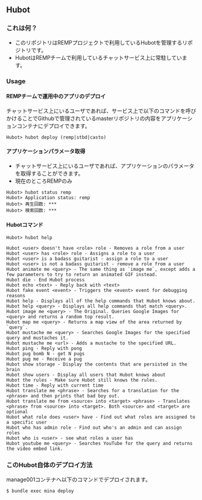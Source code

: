 ## Hubot
### これは何？
- このリポジトリはREMPプロジェクトで利用しているHubotを管理するリポジトリです。
- HubotはREMPチームで利用しているチャットサービス上に常駐しています。


### Usage
#### REMPチームで運用中のアプリのデプロイ
チャットサービス上にいるユーザであれば、サービス上で以下のコマンドを呼びかけることでGithubで管理されているmasterリポジトリの内容をアプリケーションコンテナにデプロイできます。

```
Hubot> hubot deploy (remp|stbd|casto)
```

#### アプリケーションパラメータ取得
- チャットサービス上にいるユーザであれば、アプリケーションのパラメータを取得することができます。
 - 現在のところREMPのみ

```
Hubot> hubot status remp
Hubot> Application status: remp
Hubot> 再生回数: ***
Hubot> 検索回数: ***
```

#### Hubotコマンド

```
Hubot> hubot help

Hubot <user> doesn't have <role> role - Removes a role from a user
Hubot <user> has <role> role - Assigns a role to a user
Hubot <user> is a badass guitarist - assign a role to a user
Hubot <user> is not a badass guitarist - remove a role from a user
Hubot animate me <query> - The same thing as `image me`, except adds a few parameters to try to return an animated GIF instead.
Hubot die - End Hubot process
Hubot echo <text> - Reply back with <text>
Hubot fake event <event> - Triggers the <event> event for debugging reasons
Hubot help - Displays all of the help commands that Hubot knows about.
Hubot help <query> - Displays all help commands that match <query>.
Hubot image me <query> - The Original. Queries Google Images for <query> and returns a random top result.
Hubot map me <query> - Returns a map view of the area returned by `query`.
Hubot mustache me <query> - Searches Google Images for the specified query and mustaches it.
Hubot mustache me <url> - Adds a mustache to the specified URL.
Hubot ping - Reply with pong
Hubot pug bomb N - get N pugs
Hubot pug me - Receive a pug
Hubot show storage - Display the contents that are persisted in the brain
Hubot show users - Display all users that Hubot knows about
Hubot the rules - Make sure Hubot still knows the rules.
Hubot time - Reply with current time
Hubot translate me <phrase> - Searches for a translation for the <phrase> and then prints that bad boy out.
Hubot translate me from <source> into <target> <phrase> - Translates <phrase> from <source> into <target>. Both <source> and <target> are optional
Hubot what role does <user> have - Find out what roles are assigned to a specific user
Hubot who has admin role - Find out who's an admin and can assign roles
Hubot who is <user> - see what roles a user has
Hubot youtube me <query> - Searches YouTube for the query and returns the video embed link.
```


### このHubot自体のデプロイ方法
manage001コンテナへ以下のコマンドでデプロイされます。

```
$ bundle exec mina deploy
```

